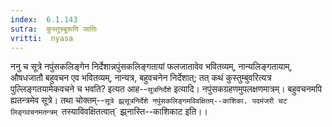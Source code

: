 ```yaml
---
index:  6.1.143
sutra:  कुस्तुस्बुरूणि जातिः
vritti:  nyasa
---
```


ननु च सूत्रे नपुंसकलिङ्गेन निर्देशान्नपुंसकलिङ्गतायां फलजातावेव भवितव्यम्, नान्यलिङ्गतायाम्, औषधजातौ बहुवचन एव भवितव्यम्, नान्यत्र, बहुवचनेन निर्देशात्; तत् कथं कुस्तुम्बुवरित्यत्र पुल्लिङ्गतयामेकवचने च भवति? इत्यत आह--`सूत्रनिर्देशे` इत्यादि। नपुंसकग्रहणमुपलक्षणमात्रम्। बहुवचनमपि ह्यतन्त्रमेव सूत्रे। तथा चोक्तम्--`सूत्रे झ्र्सूत्रनिर्देशे नपुंसकलिङ्गमविवक्षितम्--काशिका. पदमंजरी चट लिङ्गवचनमतन्त्रम् `तस्याविवक्षितत्वात्` झ्र्नास्ति--काशिकाट इति।।

